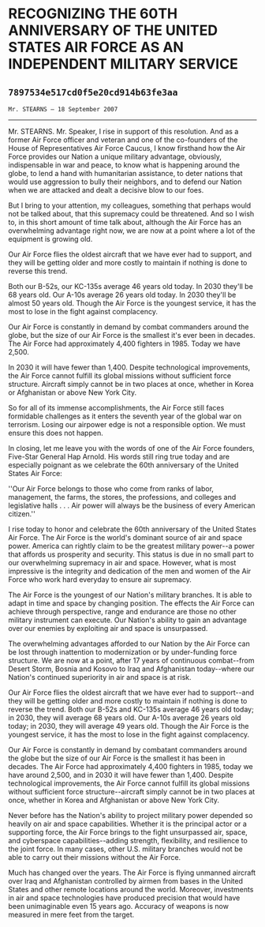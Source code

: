 # RECOGNIZING THE 60TH ANNIVERSARY OF THE UNITED STATES AIR FORCE AS AN  INDEPENDENT MILITARY SERVICE
## `7897534e517cd0f5e20cd914b63fe3aa`
`Mr. STEARNS — 18 September 2007`

---


Mr. STEARNS. Mr. Speaker, I rise in support of this resolution. And 
as a former Air Force officer and veteran and one of the co-founders of 
the House of Representatives Air Force Caucus, I know firsthand how the 
Air Force provides our Nation a unique military advantage, obviously, 
indispensable in war and peace, to know what is happening around the 
globe, to lend a hand with humanitarian assistance, to deter nations 
that would use aggression to bully their neighbors, and to defend our 
Nation when we are attacked and dealt a decisive blow to our foes.

But I bring to your attention, my colleagues, something that perhaps 
would not be talked about, that this supremacy could be threatened. And 
so I wish to, in this short amount of time talk about, although the Air 
Force has an overwhelming advantage right now, we are now at a point 
where a lot of the equipment is growing old.

Our Air Force flies the oldest aircraft that we have ever had to 
support, and they will be getting older and more costly to maintain if 
nothing is done to reverse this trend.

Both our B-52s, our KC-135s average 46 years old today. In 2030 
they'll be 68 years old. Our A-10s average 26 years old today. In 2030 
they'll be almost 50 years old. Though the Air Force is the youngest 
service, it has the most to lose in the fight against complacency.

Our Air Force is constantly in demand by combat commanders around the 
globe, but the size of our Air Force is the smallest it's ever been in 
decades. The Air Force had approximately 4,400 fighters in 1985. Today 
we have 2,500.



In 2030 it will have fewer than 1,400. Despite technological 
improvements, the Air Force cannot fulfill its global missions without 
sufficient force structure. Aircraft simply cannot be in two places at 
once, whether in Korea or Afghanistan or above New York City.

So for all of its immense accomplishments, the Air Force still faces 
formidable challenges as it enters the seventh year of the global war 
on terrorism. Losing our airpower edge is not a responsible option. We 
must ensure this does not happen.

In closing, let me leave you with the words of one of the Air Force 
founders, Five-Star General Hap Arnold. His words still ring true today 
and are especially poignant as we celebrate the 60th anniversary of the 
United States Air Force:

''Our Air Force belongs to those who come from ranks of labor, 
management, the farms, the stores, the professions, and colleges and 
legislative halls . . . Air power will always be the business of every 
American citizen.''

I rise today to honor and celebrate the 60th anniversary of the 
United States Air Force. The Air Force is the world's dominant source 
of air and space power. America can rightly claim to be the greatest 
military power--a power that affords us prosperity and security. This 
status is due in no small part to our overwhelming supremacy in air and 
space. However, what is most impressive is the integrity and dedication 
of the men and women of the Air Force who work hard everyday to ensure 
air supremacy.

The Air Force is the youngest of our Nation's military branches. It 
is able to adapt in time and space by changing position. The effects 
the Air Force can achieve through perspective, range and endurance are 
those no other military instrument can execute. Our Nation's ability to 
gain an advantage over our enemies by exploiting air and space is 
unsurpassed.

The overwhelming advantages afforded to our Nation by the Air Force 
can be lost through inattention to modernization or by under-funding 
force structure. We are now at a point, after 17 years of continuous 
combat--from Desert Storm, Bosnia and Kosovo to Iraq and Afghanistan 
today--where our Nation's continued superiority in air and space is at 
risk.

Our Air Force flies the oldest aircraft that we have ever had to 
support--and they will be getting older and more costly to maintain if 
nothing is done to reverse the trend. Both our B-52s and KC-135s 
average 46 years old today; in 2030, they will average 68 years old. 
Our A-10s average 26 years old today; in 2030, they will average 49 
years old. Though the Air Force is the youngest service, it has the 
most to lose in the fight against complacency.

Our Air Force is constantly in demand by combatant commanders around 
the globe but the size of our Air Force is the smallest it has been in 
decades. The Air Force had approximately 4,400 fighters in 1985, today 
we have around 2,500, and in 2030 it will have fewer than 1,400. 
Despite technological improvements, the Air Force cannot fulfill its 
global missions without sufficient force structure--aircraft simply 
cannot be in two places at once, whether in Korea and Afghanistan or 
above New York City.

Never before has the Nation's ability to project military power 
depended so heavily on air and space capabilities. Whether it is the 
principal actor or a supporting force, the Air Force brings to the 
fight unsurpassed air, space, and cyberspace capabilities--adding 
strength, flexibility, and resilience to the joint force. In many 
cases, other U.S. military branches would not be able to carry out 
their missions without the Air Force.

Much has changed over the years. The Air Force is flying unmanned 
aircraft over Iraq and Afghanistan controlled by airmen from bases in 
the United States and other remote locations around the world. 
Moreover, investments in air and space technologies have produced 
precision that would have been unimaginable even 15 years ago. Accuracy 
of weapons is now measured in mere feet from the target.